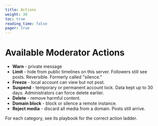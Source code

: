 ```yaml
---
title: Actions
weight: 30
toc: true
reading_time: false
pager: true
---
```


# Available Moderator Actions

- **Warn** - private message
- **Limit** - hide from public timelines on this server. Followers still see posts. Reversible. Formerly called "silence."
- **Freeze** - local account can view but not post.
- **Suspend** - temporary or permanent account lock. Data kept up to 30 days. Administrators can force delete earlier.
- **Delete** - remove harmful content.
- **Domain block** - block or silence a remote instance.
- **Reject media** - discard all media from a domain. Posts still arrive.

For each category, see its playbook for the correct action ladder.

